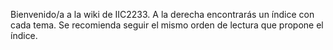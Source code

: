 Bienvenido/a a la wiki de IIC2233. A la derecha encontrarás un índice con cada tema. Se recomienda seguir el mismo orden de lectura que propone el índice.

